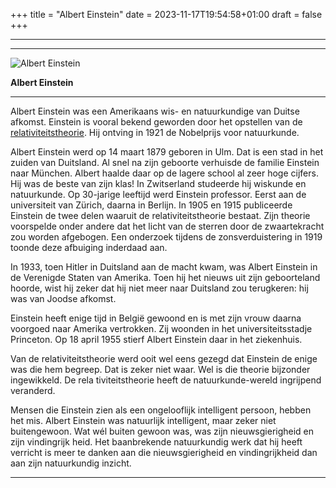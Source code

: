 +++
title = "Albert Einstein"
date = 2023-11-17T19:54:58+01:00
draft = false
+++

---
  -----------------------------------------------------------------------
  ![Albert Einstein](/Unmod-Modified.png)
  
  **Albert Einstein**

  -----------------------------------------------------------------------

Albert Einstein was een Amerikaans wis- en natuurkundige van Duitse
afkomst. Einstein is vooral bekend geworden door het opstellen van de
[relativiteitstheorie](/encyclopedie/relativi). Hij ontving in 1921 de
Nobelprijs voor natuurkunde.

Albert Einstein werd op 14 maart 1879 geboren in Ulm. Dat is een stad in
het zuiden van Duitsland. Al snel na zijn geboorte verhuisde de familie
Einstein naar München. Albert haalde daar op de lagere school al zeer
hoge cijfers. Hij was de beste van zijn klas! In Zwitserland studeerde
hij wiskunde en natuurkunde. Op 30-jarige leeftijd werd Einstein
professor. Eerst aan de universiteit van Zürich, daarna in Berlijn. In
1905 en 1915 publiceerde Einstein de twee delen waaruit de
relativiteitstheorie bestaat. Zijn theorie voorspelde onder andere dat
het licht van de sterren door de zwaartekracht zou worden afgebogen. Een
onderzoek tijdens de zonsverduistering in 1919 toonde deze afbuiging
inderdaad aan.

In 1933, toen Hitler in Duitsland aan de macht kwam, was Albert Einstein
in de Verenigde Staten van Amerika. Toen hij het nieuws uit zijn
geboorteland hoorde, wist hij zeker dat hij niet meer naar Duitsland zou
terugkeren: hij was van Joodse afkomst.

Einstein heeft enige tijd in België gewoond en is met zijn vrouw daarna
voorgoed naar Amerika vertrokken. Zij woonden in het universiteitsstadje
Princeton. Op 18 april 1955 stierf Albert Einstein daar in het
ziekenhuis.

Van de relativiteitstheorie werd ooit wel eens gezegd dat Einstein de
enige was die hem begreep. Dat is zeker niet waar. Wel is die theorie
bijzonder ingewikkeld. De rela tiviteitstheorie heeft de
natuurkunde-wereld ingrijpend veranderd.

Mensen die Einstein zien als een ongelooflijk intelligent persoon,
hebben het mis. Albert Einstein was natuurlijk intelligent, maar zeker
niet buitengewoon. Wat wél buiten gewoon was, was zijn nieuwsgierigheid
en zijn vindingrijk heid. Het baanbrekende natuurkundig werk dat hij
heeft verricht is meer te danken aan die nieuwsgierigheid en
vindingrijkheid dan aan zijn natuurkundig inzicht.

---
